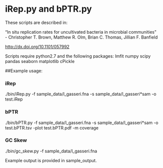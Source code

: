 # iRep.py and bPTR.py

These scripts are described in:

“In situ replication rates for uncultivated bacteria in microbial communities” - Christopher T. Brown, Matthew R. Olm, Brian C. Thomas, Jillian F. Banfield

http://dx.doi.org/10.1101/057992

Scripts require python2.7 and the following packages:
lmfit
numpy
scipy
pandas
seaborn
matplotlib
cPickle

##Example usage:

### iRep
./bin/iRep.py -f sample_data/l_gasseri.fna -s sample_data/l_gasseri*sam -o test.iRep

### bPTR
./bin/bPTR.py -f sample_data/l_gasseri.fna -s sample_data/l_gasseri*sam -o test.bPTR.tsv -plot test.bPTR.pdf -m coverage

### GC Skew
./bin/gc_skew.py -f sample_data/l_gasseri.fna

Example output is provided in sample_output. 

